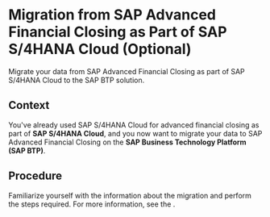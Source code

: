 <!-- loio51b6705400504ef1b9faa22e24995f91 -->

# Migration from SAP Advanced Financial Closing as Part of SAP S/4HANA Cloud \(Optional\)

Migrate your data from SAP Advanced Financial Closing as part of SAP S/4HANA Cloud to the SAP BTP solution.



<a name="loio51b6705400504ef1b9faa22e24995f91__context_zjc_5dp_n5b"/>

## Context

You've already used SAP S/4HANA Cloud for advanced financial closing as part of **SAP S/4HANA Cloud**, and you now want to migrate your data to SAP Advanced Financial Closing on the **SAP Business Technology Platform \(SAP BTP\)**.



<a name="loio51b6705400504ef1b9faa22e24995f91__steps_tf1_k2p_n5b"/>

## Procedure

Familiarize yourself with the information about the migration and perform the steps required. For more information, see the <?sap-ot O2O class="- topic/xref " href="025204e29f8b43b282099d44470de1fc.xml" text="Migration Guide" desc="" xtrc="xref:1" xtrf="file:/home/builder/src/dita-all/crl1564036446177/loio5ac9737f9c0d44818734ea620b69186e_en-US/src/content/localization/en-us/51b6705400504ef1b9faa22e24995f91.xml" output-class="" outputTopicFile="file:/home/builder/tp.net.sf.dita-ot/2.3/plugins/com.elovirta.dita.markdown_1.3.0/xsl/dita2markdownImpl.xsl" ?>.

